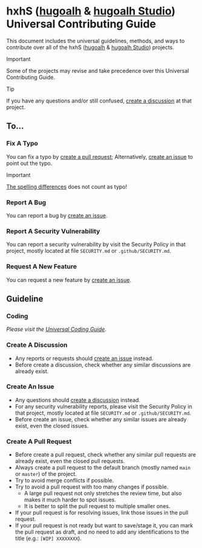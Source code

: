 [hugoalh]: https://github.com/hugoalh
[hugoalh-studio]: https://github.com/hugoalh-studio

# hxhS ([hugoalh][hugoalh] & [hugoalh Studio][hugoalh-studio]) Universal Contributing Guide

This document includes the universal guidelines, methods, and ways to contribute over all of the hxhS ([hugoalh][hugoalh] & [hugoalh Studio][hugoalh-studio]) projects.

> [!IMPORTANT]
> Some of the projects may revise and take precedence over this Universal Contributing Guide.

> [!TIP]
> If you have any questions and/or still confused, [create a discussion](#create-a-discussion) at that project.

## To...

### Fix A Typo

You can fix a typo by [create a pull request](#create-a-pull-request); Alternatively, [create an issue](#create-an-issue) to point out the typo.

> [!IMPORTANT]
> [The spelling differences](https://en.wikipedia.org/wiki/American_and_British_English_spelling_differences) does not count as typo!

### Report A Bug

You can report a bug by [create an issue](#create-an-issue).

### Report A Security Vulnerability

You can report a security vulnerability by visit the Security Policy in that project, mostly located at file `SECURITY.md` or `.github/SECURITY.md`.

### Request A New Feature

You can request a new feature by [create an issue](#create-an-issue).

## Guideline

### Coding

*Please visit the [Universal Coding Guide](https://github.com/hugoalh/hugoalh/blob/main/guide/code/main.md).*

### Create A Discussion

- Any reports or requests should [create an issue](#create-an-issue) instead.
- Before create a discussion, check whether any similar discussions are already exist.

### Create An Issue

- Any questions should [create a discussion](#create-a-discussion) instead.
- For any security vulnerability reports, please visit the Security Policy in that project, mostly located at file `SECURITY.md` or `.github/SECURITY.md`.
- Before create an issue, check whether any similar issues are already exist, even the closed issues.

### Create A Pull Request

- Before create a pull request, check whether any similar pull requests are already exist, even the closed pull requests.
- Always create a pull request to the default branch (mostly named `main` or `master`) of the project.
- Try to avoid merge conflicts if possible.
- Try to avoid a pull request with too many changes if possible.
  - A large pull request not only stretches the review time, but also makes it much harder to spot issues.
  - It is better to split the pull request to multiple smaller ones.
- If your pull request is for resolving issues, link those issues in the pull request.
- If your pull request is not ready but want to save/stage it, you can mark the pull request as draft, and no need to add any identifications to the title (e.g.: `[WIP] XXXXXXXX`).
